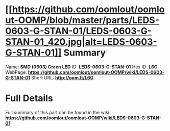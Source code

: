 
[[https://github.com/oomlout/oomlout-OOMP/blob/master/parts/LEDS-0603-G-STAN-01/LEDS-0603-G-STAN-01_420.jpg|alt=LEDS-0603-G-STAN-01]] 
Summary
=================

Name: __SMD (0603) Green LED__
ID: __LEDS-0603-G-STAN-01__
Hex ID: __L6G__
WebPage: __https://github.com/oomlout/oomlout-OOMP/wiki/LEDS-0603-G-STAN-01__
Short URL: __http://oom.lt/L6G__

Full Details
==========================
Full summary of this part can be found in the wiki:   
__https://github.com/oomlout/oomlout-OOMP/wiki/LEDS-0603-G-STAN-01__   

